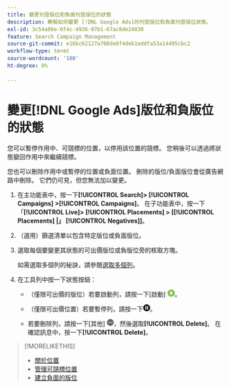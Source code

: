 ```yaml
---
title: 變更刊登版位和負面刊登版位的狀態
description: 瞭解如何變更 [!DNL Google Ads]的刊登版位和負面刊登版位狀態。
exl-id: 3c54a80e-6f4c-4936-97b1-67ac8de24830
feature: Search Campaign Management
source-git-commit: e16bc62127a708de8f4deb1eddfa53a14405cbc2
workflow-type: tm+mt
source-wordcount: '180'
ht-degree: 0%

---
```


# 變更[!DNL Google Ads]版位和負版位的狀態

您可以暫停作用中、可競標的位置，以停用該位置的競標。 您稍後可以透過將狀態變回作用中來繼續競標。

您也可以刪除作用中或暫停的位置或負面位置。 刪除的版位/負面版位會從廣告網路中刪除。 它們仍可見，但您無法加以變更。

1. 在主功能表中，按一下&#x200B;**[!UICONTROL Search]> [!UICONTROL Campaigns] >[!UICONTROL Campaigns]**。 在子功能表中，按一下「**[!UICONTROL Live]> [!UICONTROL Placements] > \[[!UICONTROL Placements] \|」 [!UICONTROL Negatives]\]**。

1. （選用）篩選清單以包含特定版位或負面版位。

1. 選取每個要變更其狀態的可出價版位或負版位旁的核取方塊。

   如需選取多個列的秘訣，請參閱[選取多個列](/help/search-social-commerce/common-tasks/navigation-editing-selection/multiple-rows-select.md)。

1. 在工具列中按一下狀態按鈕：

   * （僅限可出價的版位）若要啟動列，請按一下[啟動] ![ ](/help/search-social-commerce/assets/activate.png " [啟動] ")。

   * （僅限可出價位置）若要暫停列，請按一下![暫停](/help/search-social-commerce/assets/pause.png "暫停")。

   * 若要刪除列，請按一下[其他] ![ ](/help/search-social-commerce/assets/more.png " ")，然後選取&#x200B;**[!UICONTROL Delete]**。 在確認訊息中，按一下&#x200B;**[!UICONTROL Delete]**。

>[!MORELIKETHIS]
>
>* [關於位置](placement-about.md)
>* [管理可競標位置](placement-manage.md)
>* [建立負面的版位](placement-negative-create.md)
